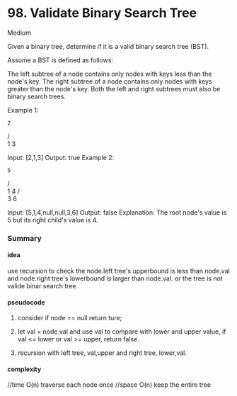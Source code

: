 # 98. Validate Binary Search Tree

Medium
 
Given a binary tree, determine if it is a valid binary search tree (BST).

Assume a BST is defined as follows:

The left subtree of a node contains only nodes with keys less than the node's key.
The right subtree of a node contains only nodes with keys greater than the node's key.
Both the left and right subtrees must also be binary search trees.
 

Example 1:

    2
   / \
  1   3

Input: [2,1,3]
Output: true
Example 2:

    5
   / \
  1   4
     / \
    3   6

Input: [5,1,4,null,null,3,6]
Output: false
Explanation: The root node's value is 5 but its right child's value is 4.


### Summary

#### idea

use recursion to check the node.left tree's upperbound is less than node.val and node.right tree's lowerbound is larger than node.val. or the tree is not valide binar search tree.

#### pseudocode

1. consider if node == null return ture;

2. let val = node.val and use val to compare with lower and upper value, if val <= lower or val >= upper, return false.

3. recursion with left tree, val,upper and right tree, lower,val.

#### complexity

//time O(n) traverse each node once
//space O(n) keep the entire tree

